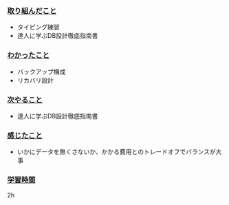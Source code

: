 ### <u>取り組んだこと</u>
- タイピング練習
- 達人に学ぶDB設計徹底指南書

### <u>わかったこと</u>
- バックアップ構成
- リカバリ設計

### <u>次やること</u>
- 達人に学ぶDB設計徹底指南書

### <u>感じたこと</u>
- いかにデータを無くさないか、かかる費用とのトレードオフでバランスが大事

### <u>学習時間</u>
2h